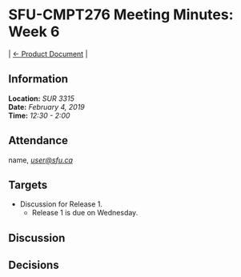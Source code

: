 # SFU-CMPT276 Meeting Minutes: Week 6

| [<- Product Document](../Product-Document.md) |

## Information

**Location:** *SUR 3315*  
**Date:** *February 4, 2019*  
**Time:** *12:30 - 2:00*

## Attendance

name, *user@sfu.ca*

## Targets

- Discussion for Release 1.
  - Release 1 is due on Wednesday.

## Discussion

## Decisions

